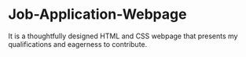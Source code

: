 # Job-Application-Webpage
It is a thoughtfully designed HTML and CSS webpage that presents my qualifications and eagerness to contribute. 
